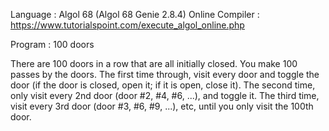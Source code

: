 Language : Algol 68 (Algol 68 Genie 2.8.4)
Online Compiler : https://www.tutorialspoint.com/execute_algol_online.php

Program : 100 doors

There are 100 doors in a row that are all initially closed.
You make 100 passes by the doors.
The first time through, visit every door and  toggle  the door  (if the door is closed,  open it;   if it is open,  close it).
The second time, only visit every 2nd door   (door #2, #4, #6, ...),   and toggle it.
The third time, visit every 3rd door   (door #3, #6, #9, ...), etc,   until you only visit the 100th door.